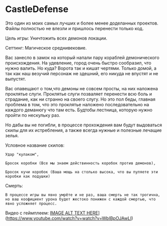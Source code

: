 # СastleDefense
Это один из моих самых лучших и более менее доделанных проектов.
Файлы полностью не влезли и пришлось перенести только код.

Цель игры: 
  Уничтожить всех демонов локации.
  
Сеттинг:
  Магическое среднивековие. 
  
  Вас занесло в замок на который напали пару кораблей демонического происхождения. 
  На удевление, город очень быстро сообразил, что нужно валить. Но куда? Ворота так и кишат чертями.
  Только домой, а так как наш везучий персонаж не здешний, его никуда не впустят и не выпустят.
  
  Вас опавещают о том,что демоны не совсем просты, на них наложена проклятье слуги.
  Проклятье слуги позваляет перенести всю боль и страдание, как ни странно на своего слугу.
  Но это пол беды, главная проблема в том, что это проклятье наложено последовательно на каждого деманюгу что там есть.
  Будтобы лестница, которую нужно пройти по нескульку раз.
  
  Но дабы вы не погибли, в процессе прохождения вам будут выдоваться скилы для их истребления, а также всегда нужные и полезные лечащие зелья.
  
  Условное название скилов: 
   
    Удар "кулаком",
    
    Бросок коробки (Все мы знаем действинность коробок против демонов),
    
    Бросок кучи коробок (Ваша мощь на столько высока, что вы пуляете эти коробки как подушки)
  
  Смерть:
    
    В процессе игры вы явно умрёте и не раз, ваша смерть не так трогична,
    но ваш коофициент урона будет жестоко понижен с каждой смертью, что явно усложняет процесс.
    
  
Видео с геймплеем:
[IMAGE ALT TEXT HERE](https://img.youtube.com/vi/watch?v=WbIBpOJAwLI/0.jpg)](https://www.youtube.com/watch?v=watch?v=WbIBpOJAwLI)
